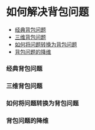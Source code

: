 # 如何解决背包问题

- [经典背包问题](#经典)
- [三维背包问题](#三维)
- [如何将问题转换为背包问题](#转换)
- [背包问题的降维](#降维) 

### <a name='经典'>经典背包问题</a>

### <a name='三维'>三维背包问题</a>

### <a name='转换'>如何将问题转换为背包问题</a>

### <a name='降维'>背包问题的降维</a>
